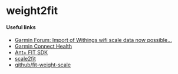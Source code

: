 weight2fit
==========

#### Useful links
* [Garmin Forum: Import of Withings wifi scale data now possible...](https://forums.garmin.com/showthread.php?24518-Import-of-Withings-wifi-scale-data-now-possible)
* [Garmin Connect Health](http://connect.garmin.com/health)
* [Ant+ FIT SDK](http://www.thisisant.com/resources/fit)
* [scale2fit](http://jmfloreszazo.com/scale2fi)
* [github/fit-weight-scale](https://github.com/marchibbins/fit-weight-scale)
